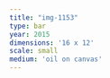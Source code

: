 ```yaml
---
title: "img-1153"
type: bar
year: 2015
dimensions: '16 x 12'
scale: small
medium: 'oil on canvas'
---
```

